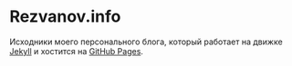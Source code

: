 Rezvanov.info
=============

Исходники моего персонального блога, который работает на движке [Jekyll](http://jekyllrb.com/) и хостится на [GitHub Pages](https://pages.github.com/).